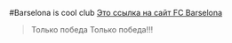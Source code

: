 #Barselona is cool club
[Это ссылка на сайт FC Barselona](https://www.fcbarcelona.com/en/https://www.fcbarcelona.com/en/)
>Только победа
>Только победа!!!